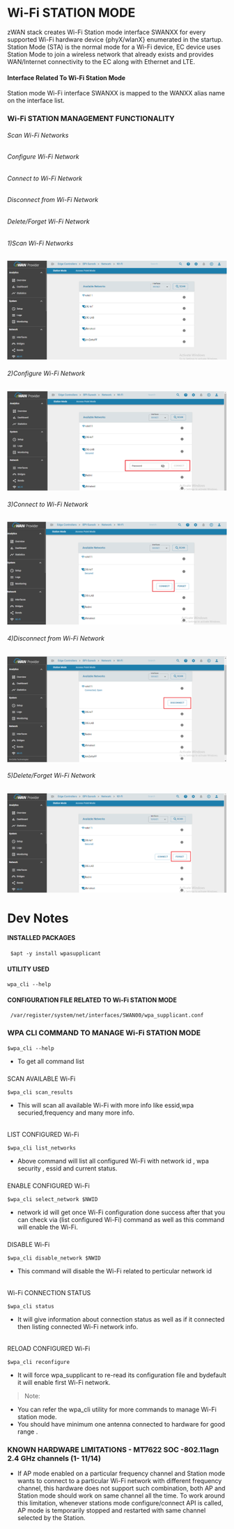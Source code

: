 # Wi-Fi STATION MODE

zWAN stack creates Wi-Fi Station mode interface SWANXX for every supported Wi-Fi hardware device {phyX/wlanX} enumerated in the startup. 
Station Mode (STA) is the normal mode for a Wi-Fi device, EC device uses Station Mode to join a wireless network that already exists and provides WAN/Internet connectivity to the EC along with Ethernet and LTE. 

#### Interface Related To Wi-Fi Station Mode
Station mode Wi-Fi interface SWANXX is mapped to the WANXX alias name on the interface list. 

### Wi-Fi STATION MANAGEMENT FUNCTIONALITY
###### Scan Wi-Fi Networks
###### Configure Wi-Fi Network
###### Connect to Wi-Fi Network
###### Disconnect from Wi-Fi Network
###### Delete/Forget Wi-Fi Network

###### 1)Scan Wi-Fi Networks

![Wi-Fistation](images/Scanwifinetwork.png)

###### 2)Configure Wi-Fi Network

![Wi-Fistation](images/Configwifinetwork.png)

###### 3)Connect to Wi-Fi Network

![Wi-Fistation](images/Connectwifi.png)

###### 4)Disconnect from Wi-Fi Network

 ![Wi-Fistation](images/Disconnectwifi.png)

###### 5)Delete/Forget Wi-Fi Network
 ![Wi-Fistation](images/Forgetwifi.png)

# Dev Notes
#### INSTALLED PACKAGES
````
 $apt -y install wpasupplicant
````
#### UTILITY USED
```
wpa_cli --help
```
#### CONFIGURATION FILE RELATED TO Wi-Fi STATION MODE
````
 /var/register/system/net/interfaces/SWAN00/wpa_supplicant.conf
````

### WPA CLI COMMAND TO MANAGE Wi-Fi STATION MODE
````
$wpa_cli --help
```` 
- To get all command list
#####
SCAN AVAILABLE Wi-Fi
`````
$wpa_cli scan_results
`````
- This will scan all available Wi-Fi with more info like essid,wpa securied,frequency and many more info.
###### 
LIST CONFIGURED Wi-Fi
`````
$wpa_cli list_networks
`````
- Above command  will list all configured Wi-Fi with network id , wpa security , essid and current status.
#####
ENABLE CONFIGURED Wi-Fi
`````
$wpa_cli select_network $NWID
`````
- network id will get once Wi-Fi configuration done success after that you can check via (list configured Wi-Fi) command as well as this command will enable the Wi-Fi.
#####
DISABLE Wi-Fi
`````
$wpa_cli disable_network $NWID
`````
- This command will disable the Wi-Fi related to perticular network id
###### 
Wi-Fi CONNECTION STATUS
`````
$wpa_cli status
`````
- It will give information about connection status as well as if it connected then listing connected  Wi-Fi network info.
######
RELOAD CONFIGURED Wi-Fi
`````
$wpa_cli reconfigure 
`````
- It will force wpa_supplicant to re-read its configuration file and bydefault it will enable first Wi-Fi network.
> Note: 
- You can refer the  wpa_cli utility for more commands to manage Wi-Fi station mode.
- You should have minimum one antenna connected to hardware for good range . 

### KNOWN HARDWARE LIMITATIONS - MT7622 SOC -802.11agn 2.4 GHz channels (1- 11/14)
- If AP mode enabled on a particular frequency channel and Station mode wants to connect to a particular Wi-Fi network with different frequency channel, this hardware does not support such combination, both AP and Station mode should work on same channel all the time. 
  To work around this limitation, whenever stations mode configure/connect API is called, AP mode is temporarily stopped and restarted with same channel selected by the Station.



